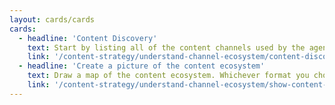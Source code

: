```yaml
---
layout: cards/cards
cards:
  - headline: 'Content Discovery'
    text: Start by listing all of the content channels used by the agency. 
    link: '/content-strategy/understand-channel-ecosystem/content-discovery/'
  - headline: 'Create a picture of the content ecosystem'
    text: Draw a map of the content ecosystem. Whichever format you choose should show how complex the ecosystem is.
    link: '/content-strategy/understand-channel-ecosystem/show-content-ecosystem/'
---
```

